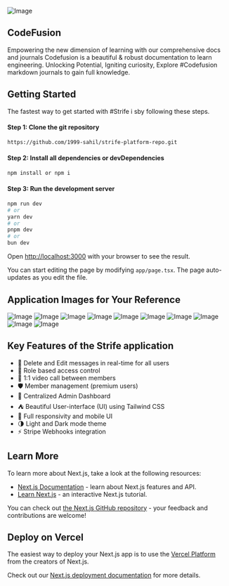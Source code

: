 ![Image](https://github.com/user-attachments/assets/9776499d-20f4-4857-87a5-3a92c0e8e0bc)

## CodeFusion

Empowering the new dimension of learning with our comprehensive docs and journals
Codefusion is a beautiful & robust documentation to learn engineering. Unlocking Potential, Igniting curiosity, Explore #Codefusion markdown journals to gain full knowledge.

## Getting Started

The fastest way to get started with #Strife i sby following these steps.
#### Step 1: Clone the git repository
```bash
https://github.com/1999-sahil/strife-platform-repo.git
```
#### Step 2: Install all dependencies or devDependencies
```bash
npm install or npm i
```
#### Step 3: Run the development server
```bash
npm run dev
# or
yarn dev
# or
pnpm dev
# or
bun dev
```
Open [http://localhost:3000](http://localhost:3000) with your browser to see the result.

You can start editing the page by modifying `app/page.tsx`. The page auto-updates as you edit the file.

## Application Images for Your Reference

![Image](https://github.com/user-attachments/assets/bdab3742-4d2b-43bd-896e-b48820410220)
![Image](https://github.com/user-attachments/assets/5966e9bc-cf2e-4296-8c06-439f445ed82d)
![Image](https://github.com/user-attachments/assets/7a513354-f72f-472e-a470-36bdd4e51264)
![Image](https://github.com/user-attachments/assets/d351ac06-2f99-4b08-9858-2673abed7996)
![Image](https://github.com/user-attachments/assets/724ec25a-7a68-44fe-ae35-24b5da6d9a6b)
![Image](https://github.com/user-attachments/assets/becf0486-d314-4f35-8222-204789f553c7)
![Image](https://github.com/user-attachments/assets/86b37e3c-c5f6-48aa-b6f1-b37790206592)
![Image](https://github.com/user-attachments/assets/f27528c6-b0ba-4ad2-96a3-45d2109fbcd8)
![Image](https://github.com/user-attachments/assets/8229326b-7b2c-47fc-b743-09f0834ea422)
![Image](https://github.com/user-attachments/assets/d8d1f9cf-579d-4648-8bd0-bf59ff7f0830)


## Key Features of the Strife application

* 📩 Delete and Edit messages in real-time for all users
* 📢 Role based access control
* 🎥 1:1 video call between members
* 🛡️ Member management (premium users)
* 📀 Centralized Admin Dashboard
* ⛺ Beautiful User-interface (UI) using Tailwind CSS
* 💯 Full responsivity and mobile UI
* 🌗 Light and Dark mode theme
* ⚡ Stripe Webhooks integration

## Learn More

To learn more about Next.js, take a look at the following resources:

- [Next.js Documentation](https://nextjs.org/docs) - learn about Next.js features and API.
- [Learn Next.js](https://nextjs.org/learn) - an interactive Next.js tutorial.

You can check out [the Next.js GitHub repository](https://github.com/vercel/next.js) - your feedback and contributions are welcome!

## Deploy on Vercel

The easiest way to deploy your Next.js app is to use the [Vercel Platform](https://vercel.com/new?utm_medium=default-template&filter=next.js&utm_source=create-next-app&utm_campaign=create-next-app-readme) from the creators of Next.js.

Check out our [Next.js deployment documentation](https://nextjs.org/docs/app/building-your-application/deploying) for more details.
